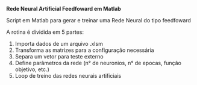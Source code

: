**Rede Neural Artificial Feedfoward em Matlab**

Script em Matlab para gerar e treinar uma Rede Neural do tipo feedfoward

A rotina é dividida em 5 partes:

1) Importa dados de um arquivo .xlsm
2) Transforma as matrizes para a configuração necessária
3) Separa um vetor para teste externo
4) Define parâmetros da rede (n° de neuronios, n° de epocas, função objetivo, etc.)
5) Loop de treino das redes neurais artificiais
